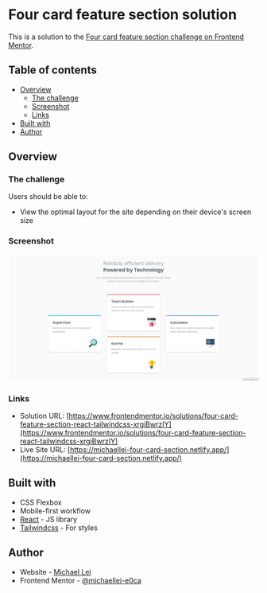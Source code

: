 # Four card feature section solution

This is a solution to the [Four card feature section challenge on Frontend Mentor](https://www.frontendmentor.io/challenges/four-card-feature-section-weK1eFYK).

## Table of contents

- [Overview](#overview)
  - [The challenge](#the-challenge)
  - [Screenshot](#screenshot)
  - [Links](#links)
- [Built with](#built-with)
- [Author](#author)

## Overview

### The challenge

Users should be able to:

- View the optimal layout for the site depending on their device's screen size

### Screenshot

![](/screenshot.jpg)

### Links

- Solution URL: [https://www.frontendmentor.io/solutions/four-card-feature-section-react-tailwindcss-xrgiBwrzIY](https://www.frontendmentor.io/solutions/four-card-feature-section-react-tailwindcss-xrgiBwrzIY)
- Live Site URL: [https://michaellei-four-card-section.netlify.app/](https://michaellei-four-card-section.netlify.app/)

## Built with

- CSS Flexbox
- Mobile-first workflow
- [React](https://reactjs.org/) - JS library
- [Tailwindcss](https://tailwindcss.com/) - For styles

## Author

- Website - [Michael Lei](https://michaeleii.github.io/)
- Frontend Mentor - [@michaellei-e0ca](https://www.frontendmentor.io/profile/michaellei-e0ca)
